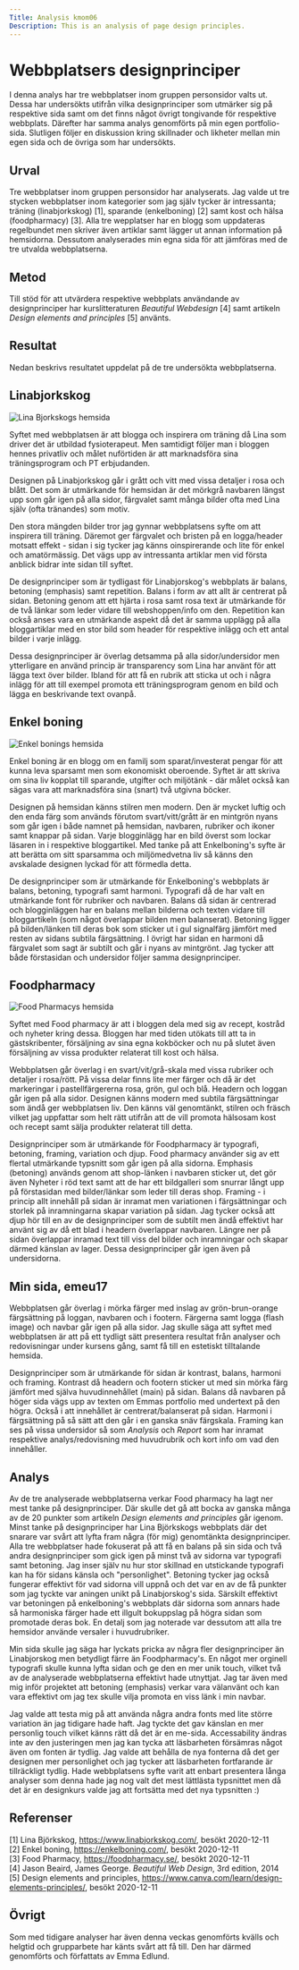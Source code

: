 ```yaml
---
Title: Analysis kmom06
Description: This is an analysis of page design principles.
---
```


Webbplatsers designprinciper
=======================

I denna analys har tre webbplatser inom gruppen personsidor valts ut. Dessa har
undersökts utifrån vilka designprinciper som utmärker sig på respektive sida samt
om det finns något övrigt tongivande för respektive webbplats. Därefter har
samma analys genomförts på min egen portfolio-sida. Slutligen följer en diskussion
kring skillnader och likheter mellan min egen sida och de övriga som har undersökts.

Urval
-----------------------

Tre webbplatser inom gruppen personsidor har analyserats. Jag valde ut tre stycken webbplatser inom kategorier
som jag själv tycker är intressanta; träning (linabjorkskog) [1], sparande (enkelboning) [2] samt
kost och hälsa (foodpharmacy) [3]. Alla tre wepplatser har en blogg som uppdateras regelbundet men skriver
även artiklar samt lägger ut annan information på hemsidorna. Dessutom analyserades min egna sida för att jämföras med
de tre utvalda webbplatserna.

Metod
-----------------------

Till stöd för att utvärdera respektive webbplats användande av designprinciper har kurslitteraturen *Beautiful Webdesign* [4]
samt artikeln *Design elements and principles* [5] använts.

Resultat
-----------------------
Nedan beskrivs resultatet uppdelat på de tre undersökta webbplatserna.

<h2>Linabjorkskog</h2>

<img src="../assets/img/design_principles/linabjorkskog.JPG" alt="Lina Bjorkskogs hemsida">

Syftet med webbplatsen är att blogga och inspirera om träning då Lina som driver det är utbildad fysioterapeut. Men samtidigt följer
man i bloggen hennes privatliv och målet nuförtiden är att marknadsföra sina träningsprogram och PT erbjudanden.

Designen på Linabjorkskog går i grått och vitt med vissa detaljer i rosa och blått. Det som är utmärkande för hemsidan
är det mörkgrå navbaren längst upp som går igen på alla sidor, färgvalet samt många bilder ofta med Lina själv (ofta tränandes) som motiv.

Den stora mängden bilder tror jag gynnar webbplatsens syfte om att inspirera till träning. Däremot ger färgvalet och bristen på
en logga/header motsatt effekt - sidan i sig tycker jag känns oinspirerande och lite för enkel och amatörmässig. Det vägs upp av intressanta
artiklar men vid första anblick bidrar inte sidan till syftet.

De designprinciper som är tydligast för Linabjorskog's webbplats är balans, betoning (emphasis) samt repetition.
Balans i form av att allt är centrerat på sidan. Betoning genom att ett hjärta i rosa samt rosa text är utmärkande för
de två länkar som leder vidare till webshoppen/info om den. Repetition kan också anses vara en utmärkande aspekt då
det är samma upplägg på alla bloggartiklar med en stor bild som header för respektive inlägg och ett antal bilder i varje inlägg.

Dessa designprinciper är överlag detsamma på alla sidor/undersidor men ytterligare en använd princip är transparency som Lina har använt
för att lägga text över bilder. Ibland för att få en rubrik att sticka ut och i några inlägg för att till exempel promota ett träningsprogram
genom en bild och lägga en beskrivande text ovanpå.


<h2>Enkel boning</h2>

<img src="../assets/img/design_principles/enkelboning.JPG" alt="Enkel bonings hemsida">

Enkel boning är en blogg om en familj som sparat/investerat pengar för att kunna leva sparsamt men som ekonomiskt oberoende. Syftet är
att skriva om sina liv kopplat till sparande, utgifter och miljötänk - där målet också kan sägas vara att marknadsföra sina (snart) två
utgivna böcker.

Designen på hemsidan känns stilren men modern. Den är mycket luftig och den enda färg som används förutom svart/vitt/grått är en
mintgrön nyans som går igen i både namnet på hemsidan, navbaren, rubriker och ikoner samt knappar på sidan. Varje blogginlägg
har en bild överst som lockar läsaren in i respektive bloggartikel. Med tanke på att Enkelboning's syfte är att berätta om sitt sparsamma och miljömedvetna liv så känns den avskalade designen lyckad
för att förmedla detta.

De designprinciper som är utmärkande för Enkelboning's webbplats är balans, betoning, typografi samt harmoni.
Typografi då de har valt en utmärkande font för rubriker och navbaren. Balans då sidan är centrerad och blogginläggen har
en balans mellan bilderna och texten vidare till bloggartikeln (som något överlappar bilden men balanserat).
Betoning ligger på bilden/länken till deras bok som sticker ut i gul signalfärg jämfört med resten av sidans subtila färgsättning.
I övrigt har sidan en harmoni då färgvalet som sagt är subtilt och går i nyans av mintgrönt. Jag tycker att både förstasidan och undersidor
följer samma designprinciper.


<h2>Foodpharmacy</h2>

<img src="../assets/img/design_principles/foodpharmacy.JPG" alt="Food Pharmacys hemsida">

Syftet med Food pharmacy är att i bloggen dela med sig av recept, kostråd och nyheter kring dessa. Bloggen har med tiden utökats
till att ta in gästskribenter, försäljning av sina egna kokböcker och nu på slutet även försäljning av vissa produkter relaterat till kost och hälsa.

Webbplatsen går överlag i en svart/vit/grå-skala med vissa rubriker och detaljer i rosa/rött. På vissa delar finns lite mer
färger och då är det markeringar i pastellfärgererna rosa, grön, gul och blå. Headern och loggan går igen på alla sidor.
Designen känns modern med subtila färgsättningar som ändå ger webbplatsen liv. Den känns väl genomtänkt, stilren och fräsch vilket
jag uppfattar som helt rätt utifrån att de vill promota hälsosam kost och recept samt sälja produkter relaterat till detta.

Designprinciper som är utmärkande för Foodpharmacy är typografi, betoning, framing, variation och djup.
Food pharmacy använder sig av ett flertal utmärkande typsnitt som går igen på alla sidorna.  Emphasis (betoning) används genom att shop-länken i navbaren sticker ut, det gör även Nyheter i röd text samt att de har ett bildgalleri som snurrar långt upp på förstasidan med
bilder/länkar som leder till deras shop. Framing - i princip allt innehåll på sidan är inramat men variationen i
färgsättningar och storlek på inramningarna skapar variation på sidan. Jag tycker också att djup hör till en av de
designprinciper som de subtilt men ändå effektivt har använt sig av då ett blad i headern överlappar navbaren. Längre ner
på sidan överlappar inramad text till viss del bilder och inramningar och skapar därmed känslan av lager. Dessa designprinciper
går igen även på undersidorna.

<h2>Min sida, emeu17</h2>

Webbplatsen går överlag i mörka färger med inslag av grön-brun-orange färgsättning på loggan, navbaren och i footern. Färgerna samt
logga (flash image) och navbar går igen på alla sidor. Jag skulle säga att syftet med webbplatsen är att på ett tydligt sätt
presentera resultat från analyser och redovisningar under kursens gång, samt få till en estetiskt tilltalande hemsida.

Designprinciper som är utmärkande för sidan är kontrast, balans, harmoni och framing. Kontrast då headern och footern sticker ut med sin mörka
färg jämfört med själva huvudinnehållet (main) på sidan. Balans då navbaren på höger sida vägs upp av texten om Emmas portfolio med undertext
på den högra. Också i att innehållet är centrerat/balanserat på sidan. Harmoni i färgsättning på så sätt att den går i en ganska snäv
färgskala. Framing kan ses på vissa undersidor så som *Analysis* och *Report*
som har inramat respektive analys/redovisning med huvudrubrik och kort info om vad den innehåller.

Analys
-----------------------

Av de tre analyserade webbplatserna verkar Food pharmacy ha lagt ner mest tanke på designprinciper. Där skulle det gå att bocka
av ganska många av de 20 punkter som artikeln *Design elements and principles* går igenom. Minst tanke på designprinciper har Lina Björkskogs
webbplats där det snarare var svårt att lyfta fram några (för mig) genomtänkta designprinciper. Alla tre webbplatser hade fokuserat på att få
en balans på sin sida och två andra designprinciper som gick igen på minst två av sidorna var typografi samt betoning. Jag inser själv nu
hur stor skillnad en utstickande typografi kan ha för sidans känsla och "personlighet". Betoning tycker jag också fungerar effektivt för
vad sidorna vill uppnå och det var en av de få punkter som jag tyckte var aningen unikt på Linabjorskog's sida. Särskilt effektivt var
betoningen på enkelboning's webbplats där sidorna som annars hade så harmoniska färger hade ett illgult bokuppslag på högra sidan som
promotade deras bok. En detalj som jag noterade var dessutom att alla tre hemsidor använde versaler i huvudrubriker.

Min sida skulle jag säga har lyckats pricka av några fler designprinciper än Linabjorskog men betydligt färre än Foodpharmacy's. En något
mer orginell typografi skulle kunna lyfta sidan och ge den en mer unik touch, vilket två av de analyserade webbplatserna effektivt hade utnyttjat.
Jag tar även med mig inför projektet att betoning (emphasis) verkar vara välanvänt och kan vara effektivt om jag tex skulle vilja promota
en viss länk i min navbar.

Jag valde att testa mig på att använda några andra fonts med lite större variation än jag tidigare hade haft. Jag tyckte det gav känslan
en mer personlig touch vilket känns rätt då det är en me-sida. Accessability ändras inte av den justeringen men jag kan tycka att läsbarheten
försämras något även om fonten är tydlig. Jag valde att behålla de nya fonterna då det ger designen mer personlighet och jag tycker
att läsbarheten fortfarande är tillräckligt tydlig. Hade webbplatsens syfte varit att enbart presentera långa analyser som denna hade
jag nog valt det mest lättlästa typsnittet men då det är en designkurs valde jag att fortsätta med det nya typsnitten :)


Referenser
-----------------------
[1] Lina Björkskog, https://www.linabjorkskog.com/, besökt 2020-12-11<br>
[2] Enkel boning, https://enkelboning.com/, besökt 2020-12-11<br>
[3] Food Pharmacy, https://foodpharmacy.se/, besökt 2020-12-11<br>
[4] Jason Beaird, James George. *Beautiful Web Design*, 3rd edition, 2014 <br>
[5] Design elements and principles, https://www.canva.com/learn/design-elements-principles/, besökt 2020-12-11<br>


Övrigt
-----------------------
Som med tidigare analyser har även denna veckas genomförts kvälls och helgtid och grupparbete
har känts svårt att få till. Den har därmed genomförts och författats av Emma Edlund.
